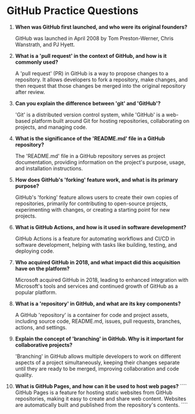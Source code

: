 # GitHub Practice Questions

1. **When was GitHub first launched, and who were its original founders?**
   
   GitHub was launched in April 2008 by Tom Preston-Werner, Chris Wanstrath, and PJ Hyett.
   
2. **What is a 'pull request' in the context of GitHub, and how is it commonly used?**
   
   A 'pull request' (PR) in GitHub is a way to propose changes to a repository. It allows developers to fork a repository, make changes, and then request that those changes be merged into the original repository after review.
   
3. **Can you explain the difference between 'git' and 'GitHub'?**
   
   'Git' is a distributed version control system, while 'GitHub' is a web-based platform built around Git for hosting repositories, collaborating on projects, and managing code.
   
4. **What is the significance of the 'README.md' file in a GitHub repository?**
   
   The 'README.md' file in a GitHub repository serves as project documentation, providing information on the project's purpose, usage, and installation instructions.
   
5. **How does GitHub's 'forking' feature work, and what is its primary purpose?**
   
   GitHub's 'forking' feature allows users to create their own copies of repositories, primarily for contributing to open-source projects, experimenting with changes, or creating a starting point for new projects.
   
6. **What is GitHub Actions, and how is it used in software development?**
   
   GitHub Actions is a feature for automating workflows and CI/CD in software development, helping with tasks like building, testing, and deploying code.
   
7. **Who acquired GitHub in 2018, and what impact did this acquisition have on the platform?**
   
   Microsoft acquired GitHub in 2018, leading to enhanced integration with Microsoft's tools and services and continued growth of GitHub as a popular platform.
   
8. **What is a 'repository' in GitHub, and what are its key components?**
   
   A GitHub 'repository' is a container for code and project assets, including source code, README.md, issues, pull requests, branches, actions, and settings.
   
9. **Explain the concept of 'branching' in GitHub. Why is it important for collaborative projects?**
   
   'Branching' in GitHub allows multiple developers to work on different aspects of a project simultaneously, keeping their changes separate until they are ready to be merged, improving collaboration and code quality.
   
10. **What is GitHub Pages, and how can it be used to host web pages?**
   \`\`\`\`
   GitHub Pages is a feature for hosting static websites from GitHub repositories, making it easy to create and share web content. Websites are automatically built and published from the repository's contents.
   \`\`\`\`
